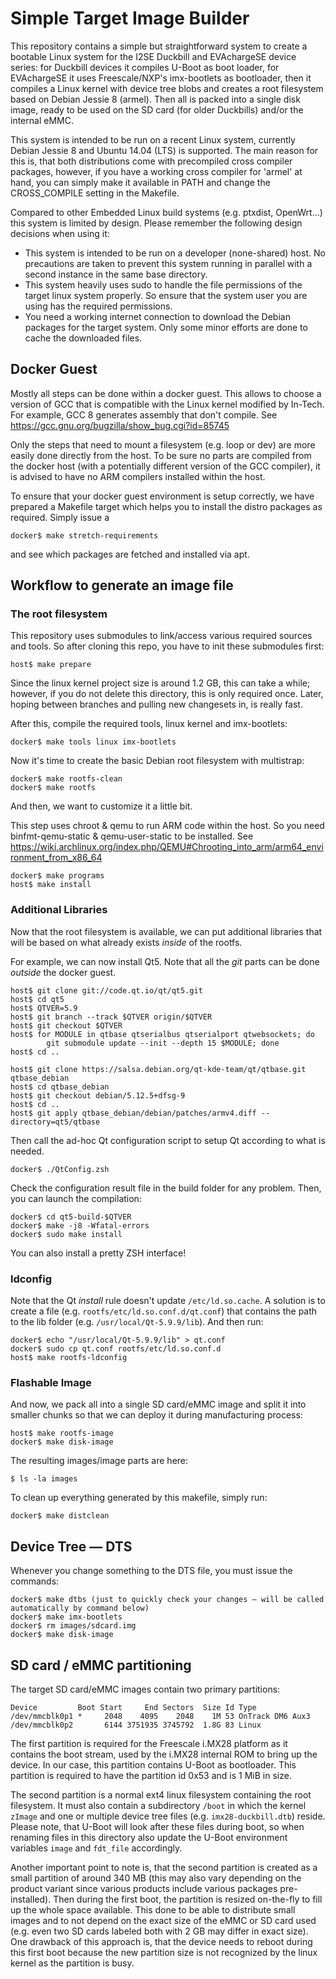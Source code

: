 Simple Target Image Builder
===========================

This repository contains a simple but straightforward system to create a bootable
Linux system for the I2SE Duckbill and EVAchargeSE device series: for Duckbill
devices it compiles U-Boot as boot loader, for EVAchargeSE it uses Freescale/NXP's
imx-bootlets as bootloader, then it compiles a Linux kernel with device tree blobs
and creates a root filesystem based on Debian Jessie 8 (armel).
Then all is packed into a single disk image, ready to be used on the SD card
(for older Duckbills) and/or the internal eMMC.

This system is intended to be run on a recent Linux system, currently Debian Jessie 8
and Ubuntu 14.04 (LTS) is supported. The main reason for this is, that both distributions
come with precompiled cross compiler packages, however, if you have a working
cross compiler for 'armel' at hand, you can simply make it available in PATH and
change the CROSS_COMPILE setting in the Makefile.

Compared to other Embedded Linux build systems (e.g. ptxdist, OpenWrt...) this
system is limited by design. Please remember the following design decisions
when using it:
* This system is intended to be run on a developer (none-shared) host.
  No precautions are taken to prevent this system running in parallel with
  a second instance in the same base directory.
* This system heavily uses sudo to handle the file permissions of the target
  linux system properly. So ensure that the system user you are using has
  the required permissions.
* You need a working internet connection to download the Debian packages for the
  target system. Only some minor efforts are done to cache the downloaded files.

Docker Guest
------------

Mostly all steps can be done within a docker guest.
This allows to choose a version of GCC that is compatible with the Linux kernel
modified by In-Tech.
For example, GCC 8 generates assembly that don't compile.
See https://gcc.gnu.org/bugzilla/show_bug.cgi?id=85745

Only the steps that need to mount a filesystem (e.g. loop or dev) are more
easily done directly from the host.
To be sure no parts are compiled from the docker host (with a potentially
different version of the GCC compiler), it is advised to have no ARM compilers
installed within the host.

To ensure that your docker guest environment is setup correctly, we have
prepared a Makefile target which helps you to install the distro packages as
required. Simply issue a

```
docker$ make stretch-requirements
```

and see which packages are fetched and installed via apt.

Workflow to generate an image file
----------------------------------

### The root filesystem

This repository uses submodules to link/access various required sources and tools. So
after cloning this repo, you have to init these submodules first:

```
host$ make prepare
```

Since the linux kernel project size is around 1.2 GB, this can take a while; however, if you
do not delete this directory, this is only required once. Later, hoping between branches and
pulling new changesets in, is really fast.

After this, compile the required tools, linux kernel and imx-bootlets:

```
docker$ make tools linux imx-bootlets
```

Now it's time to create the basic Debian root filesystem with multistrap:

```
docker$ make rootfs-clean
docker$ make rootfs
```

And then, we want to customize it a little bit.

This step uses chroot & qemu to run ARM code within the host.
So you need binfmt-qemu-static & qemu-user-static to be installed.
See https://wiki.archlinux.org/index.php/QEMU#Chrooting_into_arm/arm64_environment_from_x86_64

```
docker$ make programs
host$ make install
```

### Additional Libraries

Now that the root filesystem is available, we can put additional libraries that
will be based on what already exists *inside* of the rootfs.

For example, we can now install Qt5.
Note that all the _git_ parts can be done _outside_ the docker guest.

```
host$ git clone git://code.qt.io/qt/qt5.git
host$ cd qt5
host$ QTVER=5.9
host$ git branch --track $QTVER origin/$QTVER
host$ git checkout $QTVER
host$ for MODULE in qtbase qtserialbus qtserialport qtwebsockets; do
        git submodule update --init --depth 15 $MODULE; done
host$ cd ..

host$ git clone https://salsa.debian.org/qt-kde-team/qt/qtbase.git qtbase_debian
host$ cd qtbase_debian
host$ git checkout debian/5.12.5+dfsg-9
host$ cd ..
host$ git apply qtbase_debian/debian/patches/armv4.diff --directory=qt5/qtbase
```

Then call the ad-hoc Qt configuration script to setup Qt according to what is needed.

```
docker$ ./QtConfig.zsh
```

Check the configuration result file in the build folder for any problem.
Then, you can launch the compilation:

```
docker$ cd qt5-build-$QTVER
docker$ make -j8 -Wfatal-errors
docker$ sudo make install
```

You can also install a pretty ZSH interface!


### ldconfig

Note that the Qt _install_ rule doesn't update `/etc/ld.so.cache`.
A solution is to create a file (e.g. `rootfs/etc/ld.so.conf.d/qt.conf`) that
contains the path to the lib folder (e.g. `/usr/local/Qt-5.9.9/lib`).
And then run:

```
docker$ echo "/usr/local/Qt-5.9.9/lib" > qt.conf
docker$ sudo cp qt.conf rootfs/etc/ld.so.conf.d
host$ make rootfs-ldconfig
```


### Flashable Image

And now, we pack all into a single SD card/eMMC image and split it into smaller chunks
so that we can deploy it during manufacturing process:

```
host$ make rootfs-image
docker$ make disk-image
```

The resulting images/image parts are here:

```
$ ls -la images
```

To clean up everything generated by this makefile, simply run:

```
docker$ make distclean
```

Device Tree — DTS
-----------------

Whenever you change something to the DTS file, you must issue the commands:

```
docker$ make dtbs (just to quickly check your changes — will be called automatically by command below)
docker$ make imx-bootlets
docker$ rm images/sdcard.img
docker$ make disk-image
```

SD card / eMMC partitioning
---------------------------

The target SD card/eMMC images contain two primary partitions:

```
Device         Boot Start     End Sectors  Size Id Type
/dev/mmcblk0p1 *     2048    4095    2048    1M 53 OnTrack DM6 Aux3
/dev/mmcblk0p2       6144 3751935 3745792  1.8G 83 Linux
```

The first partition is required for the Freescale i.MX28 platform as it contains the boot stream,
used by the i.MX28 internal ROM to bring up the device. In our case, this partition contains
U-Boot as bootloader. This partition is required to have the partition id 0x53 and is 1 MiB in size.

The second partition is a normal ext4 linux filesystem containing the root filesystem. It must also
contain a subdirectory `/boot` in which the kernel `zImage` and one or multiple device tree files
(e.g. `imx28-duckbill.dtb`) reside. Please note, that U-Boot will look after these files during boot,
so when renaming files in this directory also update the U-Boot environment variables `image` and
`fdt_file` accordingly.

Another important point to note is, that the second partition is created as a small partition
of around 340 MB (this may also vary depending on the product variant since various products
include various packages pre-installed). Then during the first boot, the partition is resized
on-the-fly to fill up the whole space available. This done to be able to distribute small images
and to not depend on the exact size of the eMMC or SD card used (e.g. even two SD cards labeled
both with 2 GB may differ in exact size). One drawback of this approach is, that the device
needs to reboot during this first boot because the new partition size is not recognized by
the linux kernel as the partition is busy.
